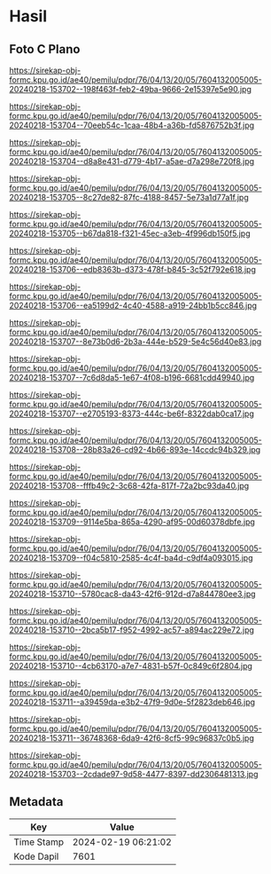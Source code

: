 # Hasil

## Foto C Plano

https://sirekap-obj-formc.kpu.go.id/ae40/pemilu/pdpr/76/04/13/20/05/7604132005005-20240218-153702--198f463f-feb2-49ba-9666-2e15397e5e90.jpg

https://sirekap-obj-formc.kpu.go.id/ae40/pemilu/pdpr/76/04/13/20/05/7604132005005-20240218-153704--70eeb54c-1caa-48b4-a36b-fd5876752b3f.jpg

https://sirekap-obj-formc.kpu.go.id/ae40/pemilu/pdpr/76/04/13/20/05/7604132005005-20240218-153704--d8a8e431-d779-4b17-a5ae-d7a298e720f8.jpg

https://sirekap-obj-formc.kpu.go.id/ae40/pemilu/pdpr/76/04/13/20/05/7604132005005-20240218-153705--8c27de82-87fc-4188-8457-5e73a1d77a1f.jpg

https://sirekap-obj-formc.kpu.go.id/ae40/pemilu/pdpr/76/04/13/20/05/7604132005005-20240218-153705--b67da818-f321-45ec-a3eb-4f996db150f5.jpg

https://sirekap-obj-formc.kpu.go.id/ae40/pemilu/pdpr/76/04/13/20/05/7604132005005-20240218-153706--edb8363b-d373-478f-b845-3c52f792e618.jpg

https://sirekap-obj-formc.kpu.go.id/ae40/pemilu/pdpr/76/04/13/20/05/7604132005005-20240218-153706--ea5199d2-4c40-4588-a919-24bb1b5cc846.jpg

https://sirekap-obj-formc.kpu.go.id/ae40/pemilu/pdpr/76/04/13/20/05/7604132005005-20240218-153707--8e73b0d6-2b3a-444e-b529-5e4c56d40e83.jpg

https://sirekap-obj-formc.kpu.go.id/ae40/pemilu/pdpr/76/04/13/20/05/7604132005005-20240218-153707--7c6d8da5-1e67-4f08-b196-6681cdd49940.jpg

https://sirekap-obj-formc.kpu.go.id/ae40/pemilu/pdpr/76/04/13/20/05/7604132005005-20240218-153707--e2705193-8373-444c-be6f-8322dab0ca17.jpg

https://sirekap-obj-formc.kpu.go.id/ae40/pemilu/pdpr/76/04/13/20/05/7604132005005-20240218-153708--28b83a26-cd92-4b66-893e-14ccdc94b329.jpg

https://sirekap-obj-formc.kpu.go.id/ae40/pemilu/pdpr/76/04/13/20/05/7604132005005-20240218-153708--fffb49c2-3c68-42fa-817f-72a2bc93da40.jpg

https://sirekap-obj-formc.kpu.go.id/ae40/pemilu/pdpr/76/04/13/20/05/7604132005005-20240218-153709--9114e5ba-865a-4290-af95-00d60378dbfe.jpg

https://sirekap-obj-formc.kpu.go.id/ae40/pemilu/pdpr/76/04/13/20/05/7604132005005-20240218-153709--f04c5810-2585-4c4f-ba4d-c9df4a093015.jpg

https://sirekap-obj-formc.kpu.go.id/ae40/pemilu/pdpr/76/04/13/20/05/7604132005005-20240218-153710--5780cac8-da43-42f6-912d-d7a844780ee3.jpg

https://sirekap-obj-formc.kpu.go.id/ae40/pemilu/pdpr/76/04/13/20/05/7604132005005-20240218-153710--2bca5b17-f952-4992-ac57-a894ac229e72.jpg

https://sirekap-obj-formc.kpu.go.id/ae40/pemilu/pdpr/76/04/13/20/05/7604132005005-20240218-153710--4cb63170-a7e7-4831-b57f-0c849c6f2804.jpg

https://sirekap-obj-formc.kpu.go.id/ae40/pemilu/pdpr/76/04/13/20/05/7604132005005-20240218-153711--a39459da-e3b2-47f9-9d0e-5f2823deb646.jpg

https://sirekap-obj-formc.kpu.go.id/ae40/pemilu/pdpr/76/04/13/20/05/7604132005005-20240218-153711--36748368-6da9-42f6-8cf5-99c96837c0b5.jpg

https://sirekap-obj-formc.kpu.go.id/ae40/pemilu/pdpr/76/04/13/20/05/7604132005005-20240218-153703--2cdade97-9d58-4477-8397-dd2306481313.jpg


## Metadata

| Key        | Value               |
| ---------- | ------------------- |
| Time Stamp | 2024-02-19 06:21:02 |
| Kode Dapil | 7601                |



